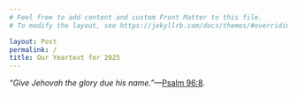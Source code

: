 ```yaml
---
# Feel free to add content and custom Front Matter to this file.
# To modify the layout, see https://jekyllrb.com/docs/themes/#overriding-theme-defaults

layout: Post
permalink: /
title: Our Yeartext for 2025
---
```


*“Give Jehovah the glory due his name.”*—[Psalm 96:8](https://www.jw.org/finder?wtlocale=E&pub=nwtsty&srctype=wol&bible=19096008&srcid=share).
